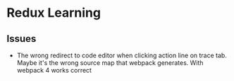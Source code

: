 # Redux Learning

## Issues

- The wrong redirect to code editor when clicking action line on trace tab. Maybe it's the wrong source map that webpack generates. With webpack 4 works correct
